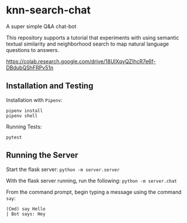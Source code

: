 # knn-search-chat

A super simple Q&amp;A chat-bot

This repository supports a tutorial that experiments with using semantic textual similarity and neighborhood search to map natural language questions to answers.

https://colab.research.google.com/drive/18UIXqyQZIhcR7e6f-DBdubQShFRPv51n

## Installation and Testing

Installation with `Pipenv`:
```
pipenv install
pipenv shell
```

Running Tests:
```
pytest
```

## Running the Server

Start the flask server:
`python -m server.server`

With the flask server running, run the following:
`python -m server.chat`

From the command prompt, begin typing a message using the command `say`:

```
(Cmd) say Hello
| Bot says: Hey
```
